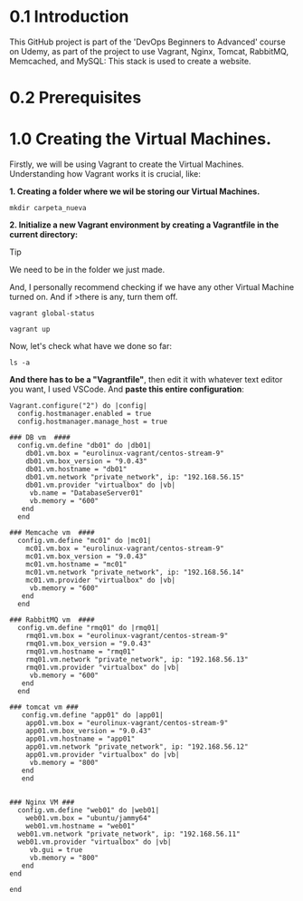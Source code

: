 # 0.1 Introduction
This GitHub project is part of the 'DevOps Beginners to Advanced' course on Udemy, as part of the project to use Vagrant, Nginx, Tomcat, RabbitMQ, Memcached, and MySQL:  This stack is used to create a website.
# 0.2 Prerequisites

# 1.0 Creating the Virtual Machines.

Firstly, we will be using Vagrant to create the Virtual Machines. Understanding how Vagrant works it is crucial, like:

**1. Creating a folder where we wil be storing our Virtual Machines.**

```
mkdir carpeta_nueva
```

**2. Initialize a new Vagrant environment by creating a Vagrantfile in the current directory:**

> [!TIP]
> We need to be in the folder we just made.
>
> And, I personally recommend checking if we have any other Virtual Machine turned on. And if >there is any, turn them off.
>```
>vagrant global-status
>```

```
vagrant up
```

Now, let's check what have we done so far:

```
ls -a
```

**And there has to be a "Vagrantfile"**, then edit it with whatever text editor you want, I used VSCode. And **paste this entire configuration**:

```
Vagrant.configure("2") do |config|
  config.hostmanager.enabled = true 
  config.hostmanager.manage_host = true
  
### DB vm  ####
  config.vm.define "db01" do |db01|
    db01.vm.box = "eurolinux-vagrant/centos-stream-9"
    db01.vm.box_version = "9.0.43"
    db01.vm.hostname = "db01"
    db01.vm.network "private_network", ip: "192.168.56.15"
    db01.vm.provider "virtualbox" do |vb|
     vb.name = "DatabaseServer01"
     vb.memory = "600"
   end
  end
  
### Memcache vm  #### 
  config.vm.define "mc01" do |mc01|
    mc01.vm.box = "eurolinux-vagrant/centos-stream-9"
    mc01.vm.box_version = "9.0.43"
    mc01.vm.hostname = "mc01"
    mc01.vm.network "private_network", ip: "192.168.56.14"
    mc01.vm.provider "virtualbox" do |vb|
     vb.memory = "600"
   end
  end
  
### RabbitMQ vm  ####
  config.vm.define "rmq01" do |rmq01|
    rmq01.vm.box = "eurolinux-vagrant/centos-stream-9"
    rmq01.vm.box_version = "9.0.43"
    rmq01.vm.hostname = "rmq01"
    rmq01.vm.network "private_network", ip: "192.168.56.13"
    rmq01.vm.provider "virtualbox" do |vb|
     vb.memory = "600"
   end
  end
  
### tomcat vm ###
   config.vm.define "app01" do |app01|
    app01.vm.box = "eurolinux-vagrant/centos-stream-9"
    app01.vm.box_version = "9.0.43"
    app01.vm.hostname = "app01"
    app01.vm.network "private_network", ip: "192.168.56.12"
    app01.vm.provider "virtualbox" do |vb|
     vb.memory = "800"
   end
   end
   
  
### Nginx VM ###
  config.vm.define "web01" do |web01|
    web01.vm.box = "ubuntu/jammy64"
    web01.vm.hostname = "web01"
  web01.vm.network "private_network", ip: "192.168.56.11"
  web01.vm.provider "virtualbox" do |vb|
     vb.gui = true
     vb.memory = "800"
   end
end
  
end
```
